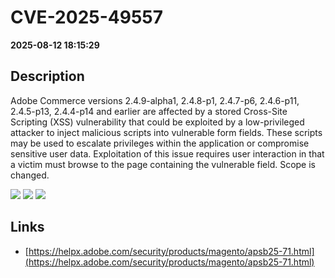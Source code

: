 # CVE-2025-49557

**2025-08-12 18:15:29**

## Description
Adobe Commerce versions 2.4.9-alpha1, 2.4.8-p1, 2.4.7-p6, 2.4.6-p11, 2.4.5-p13, 2.4.4-p14 and earlier are affected by a stored Cross-Site Scripting (XSS) vulnerability that could be exploited by a low-privileged attacker to inject malicious scripts into vulnerable form fields. These scripts may be used to escalate privileges within the application or compromise sensitive user data. Exploitation of this issue requires user interaction in that a victim must browse to the page containing the vulnerable field. Scope is changed.

![](https://img.shields.io/static/v1?label=Score&message=8.7&color=red)
![](https://img.shields.io/static/v1?label=Severity&message=HIGH&color=red)
![](https://img.shields.io/static/v1?label=CWE&message=XSS&color=green)

## Links
- [https://helpx.adobe.com/security/products/magento/apsb25-71.html](https://helpx.adobe.com/security/products/magento/apsb25-71.html)

